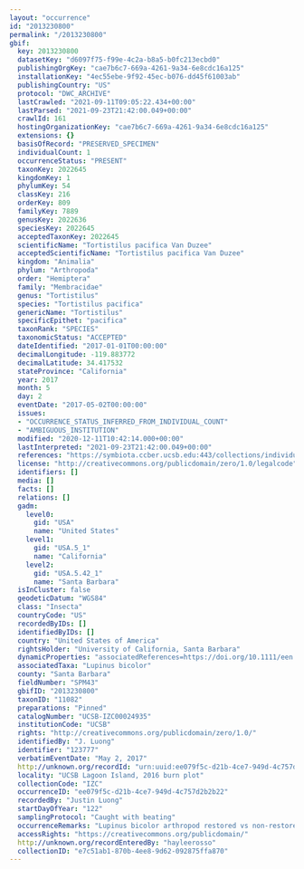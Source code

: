 ```yaml
---
layout: "occurrence"
id: "2013230800"
permalink: "/2013230800"
gbif:
  key: 2013230800
  datasetKey: "d6097f75-f99e-4c2a-b8a5-b0fc213ecbd0"
  publishingOrgKey: "cae7b6c7-669a-4261-9a34-6e8cdc16a125"
  installationKey: "4ec55ebe-9f92-45ec-b076-dd45f61003ab"
  publishingCountry: "US"
  protocol: "DWC_ARCHIVE"
  lastCrawled: "2021-09-11T09:05:22.434+00:00"
  lastParsed: "2021-09-23T21:42:00.049+00:00"
  crawlId: 161
  hostingOrganizationKey: "cae7b6c7-669a-4261-9a34-6e8cdc16a125"
  extensions: {}
  basisOfRecord: "PRESERVED_SPECIMEN"
  individualCount: 1
  occurrenceStatus: "PRESENT"
  taxonKey: 2022645
  kingdomKey: 1
  phylumKey: 54
  classKey: 216
  orderKey: 809
  familyKey: 7889
  genusKey: 2022636
  speciesKey: 2022645
  acceptedTaxonKey: 2022645
  scientificName: "Tortistilus pacifica Van Duzee"
  acceptedScientificName: "Tortistilus pacifica Van Duzee"
  kingdom: "Animalia"
  phylum: "Arthropoda"
  order: "Hemiptera"
  family: "Membracidae"
  genus: "Tortistilus"
  species: "Tortistilus pacifica"
  genericName: "Tortistilus"
  specificEpithet: "pacifica"
  taxonRank: "SPECIES"
  taxonomicStatus: "ACCEPTED"
  dateIdentified: "2017-01-01T00:00:00"
  decimalLongitude: -119.883772
  decimalLatitude: 34.417532
  stateProvince: "California"
  year: 2017
  month: 5
  day: 2
  eventDate: "2017-05-02T00:00:00"
  issues:
  - "OCCURRENCE_STATUS_INFERRED_FROM_INDIVIDUAL_COUNT"
  - "AMBIGUOUS_INSTITUTION"
  modified: "2020-12-11T10:42:14.000+00:00"
  lastInterpreted: "2021-09-23T21:42:00.049+00:00"
  references: "https://symbiota.ccber.ucsb.edu:443/collections/individual/index.php?occid=123777"
  license: "http://creativecommons.org/publicdomain/zero/1.0/legalcode"
  identifiers: []
  media: []
  facts: []
  relations: []
  gadm:
    level0:
      gid: "USA"
      name: "United States"
    level1:
      gid: "USA.5_1"
      name: "California"
    level2:
      gid: "USA.5.42_1"
      name: "Santa Barbara"
  isInCluster: false
  geodeticDatum: "WGS84"
  class: "Insecta"
  countryCode: "US"
  recordedByIDs: []
  identifiedByIDs: []
  country: "United States of America"
  rightsHolder: "University of California, Santa Barbara"
  dynamicProperties: "associatedReferences=https://doi.org/10.1111/een.12721; associatedReferences=https://escholarship.org/uc/item/64c550mk"
  associatedTaxa: "Lupinus bicolor"
  county: "Santa Barbara"
  fieldNumber: "SPM43"
  gbifID: "2013230800"
  taxonID: "11082"
  preparations: "Pinned"
  catalogNumber: "UCSB-IZC00024935"
  institutionCode: "UCSB"
  rights: "http://creativecommons.org/publicdomain/zero/1.0/"
  identifiedBy: "J. Luong"
  identifier: "123777"
  verbatimEventDate: "May 2, 2017"
  http://unknown.org/recordId: "urn:uuid:ee079f5c-d21b-4ce7-949d-4c757d2b2b22"
  locality: "UCSB Lagoon Island, 2016 burn plot"
  collectionCode: "IZC"
  occurrenceID: "ee079f5c-d21b-4ce7-949d-4c757d2b2b22"
  recordedBy: "Justin Luong"
  startDayOfYear: "122"
  samplingProtocol: "Caught with beating"
  occurrenceRemarks: "Lupinus bicolor arthropod restored vs non-restored project comparison"
  accessRights: "https://creativecommons.org/publicdomain/"
  http://unknown.org/recordEnteredBy: "hayleerosso"
  collectionID: "e7c51ab1-870b-4ee8-9d62-092875ffa870"
---
```

